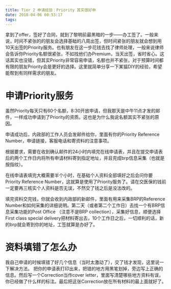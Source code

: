 ```yaml
---
title: Tier 2 申请经验：Priority 其实很好申
date: 2018-04-06 00:53:17
tags:
---
```

拿到了offer，签好了合同，就到了黎明前最黑暗的一步——办工签了。一般来说，时间不紧张的的朋友会选择基础的八周出签，但时间紧张的朋友就会想到用10天出签的Priority服务。也有朋友在这一步花钱去找了律师处理，一般来说律师会告诉你Priority名额很紧张，不如找他们办Premium，当天出签，省时省心。这话其实也没错，但其实Priority非常容易申请，名额也并不紧张，对于预算时间都有限的朋友Priority会是更好的选择。这里就简单分享一下某猫DIY的经验，希望能帮到有同样需求的朋友。
<!--more-->
# 申请Priority服务
虽然Priority每天只有60个名额，8:30开放申请，但我那天是中午11点才发的邮件，一样成功申请到了Priority的资质。这也是为什么我说名额其实不紧张的原因。

申请成功后，内政部的工作人员会发邮件给你，里面有你的Priority Reference Number，申请链接，客服电话和寄资料的注意事项。

根据要求，需要在收到确认邮件的24小时内填完在线申请表，并且在提交申请表后的两个工作日内将所有申请材料寄到指定地址，并且完成brp信息采集（也就是按指纹）。

在线申请表填完大概需要半个小时，在基础个人资料全部填好之后会问你要Priority Reference Number，这就算是使用了Priority服务了。请在交医保的钱前一定要再三核实个人资料是否无误，不然交了钱之后是没法改的。

填完资料交完钱，你就会收到内政部的新邮件，里面有用来采集BRP的Reference Number和如何采集的详细说明。第二天（或者第二个工作日）去找一个有BRP信息采集功能的Post Office （注意不是BRP collection），采集好信息，顺便选择First class special delivery把材料寄出去，10个工作日之后，一切顺利的话，新的brp就会寄到你的地址，工签就算是办好了。

# 资料填错了怎么办
我自己申请的时候填错了好几个信息（当时太激动了），交了钱才发现，这里说一下解决方法。
把你的申请表打印出来，把错的地方用黑笔划掉，旁边写上正确的信息。然后写一个Correction当作cover letter，里面写清楚哪些地方资料有误，你已经做了什么样的标注。最后把这张Correction放在所有材料的最上面就好了。